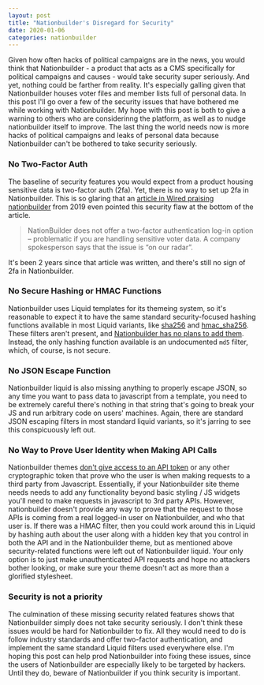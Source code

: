 ```yaml
---
layout: post
title: "Nationbuilder's Disregard for Security"
date: 2020-01-06
categories: nationbuilder
---
```


Given how often hacks of political campaigns are in the news, you would think that Nationbuilder - a product that acts as a CMS specifically for political campaigns and causes - would take security super seriously. And yet, nothing could be farther from reality. It's especially galling given that Nationbuilder houses voter files and member lists full of personal data. In this post I'll go over a few of the security issues that have bothered me while working with Nationbuilder. My hope with this post is both to give a warning to others who are considerinng the platform, as well as to nudge nationbuilder itself to improve. The last thing the world needs now is more hacks of political campaigns and leaks of personal data because Nationbuilder can't be bothered to take security seriously.

### No Two-Factor Auth

The baseline of security features you would expect from a product housing sensitive data is two-factor auth (2fa). Yet, there is no way to set up 2fa in Nationbuilder. This is so glaring that an [article in Wired praising nationbuilder](https://www.wired.co.uk/article/nationbuilder-political-data) from 2019 even pointed this security flaw at the bottom of the article. 

> NationBuilder does not offer a two-factor authentication log-in option – problematic if you are handling sensitive voter data. A company spokesperson says that the issue is “on our radar”.

It's been 2 years since that article was written, and there's still no sign of 2fa in Nationbuilder.

### No Secure Hashing or HMAC Functions

Nationbuilder uses Liquid templates for its themeing system, so it's reasonable to expect it to have the same standard security-focused hashing functions available in most Liquid variants, like [sha256](https://shopify.dev/docs/themes/liquid/reference/filters/string-filters#sha256) and [hmac_sha256](https://shopify.dev/docs/themes/liquid/reference/filters/string-filters#hmac_sha256). These filters aren't present, and [Nationbuilder has no plans to add them](https://nationbuilder.com/xdjc/when_will_nationbuilder_liquid_support_the_hmac_sha256_filter). Instead, the only hashing function available is an undocumented `md5` filter, which, of course, is not secure.

### No JSON Escape Function

Nationbuilder liquid is also missing anything to properly escape JSON, so any time you want to pass data to javascript from a template, you need to be extremely careful there's nothing in that string that's going to break your JS and run arbitrary code on users' machines. Again, there are standard JSON escaping filters in most standard liquid variants, so it's jarring to see this conspicuously left out.

### No Way to Prove User Identity when Making API Calls

Nationbuilder themes [don't give access to an API token](https://nationbuilder.com/xdjc/making_nationbuilder_api_requests_inside_of_a_nationbuilder_theme) or any other cryptographic token that prove who the user is when making requests to a third party from Javascript. Essentially, if your Nationbuilder site theme needs needs to add any functionality beyond basic styling / JS widgets you'll need to make requests in javascript to 3rd party APIs. However, nationbuilder doesn't provide any way to prove that the request to those APIs is coming from a real logged-in user on Nationbuilder, and who that user is. If there was a HMAC filter, then you could work around this in Liquid by hashing auth about the user along with a hidden key that you control in both the API and in the Nationbuilder theme, but as mentioned above security-related functions were left out of Nationbuilder liquid. Your only option is to just make unauthenticated API requests and hope no attackers bother looking, or make sure your theme doesn't act as more than a glorified stylesheet.

### Security is not a priority

The culmination of these missing security related features shows that Nationbuilder simply does not take security seriously. I don't think these issues would be hard for Nationbuilder to fix. All they would need to do is follow industry standards and offer two-factor authentication, and implement the same standard Liquid filters used everywhere else. I'm hoping this post can help prod Nationbuilder into fixing these issues, since the users of Nationbuilder are especially likely to be targeted by hackers. Until they do, beware of Nationbuilder if you think security is important.